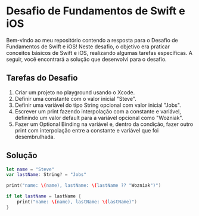 # Desafio de Fundamentos de Swift e iOS

Bem-vindo ao meu repositório contendo a resposta para o Desafio de Fundamentos de Swift e iOS! Neste desafio, o objetivo era praticar conceitos básicos de Swift e iOS, realizando algumas tarefas específicas. A seguir, você encontrará a solução que desenvolvi para o desafio.

## Tarefas do Desafio

1. Criar um projeto no playground usando o Xcode.
2. Definir uma constante com o valor inicial "Steve".
3. Definir uma variável do tipo String opcional com valor inicial "Jobs".
4. Escrever um print fazendo interpolação com a constante e variável, definindo um valor default para a variável opcional como "Wozniak".
5. Fazer um Optional Binding na variável e, dentro da condição, fazer outro print com interpolação entre a constante e variável que foi desembrulhada.

## Solução

```swift
let name = "Steve"
var lastName: String? = "Jobs"

print("name: \(name), lastName: \(lastName ?? "Wozniak")")

if let lastName = lastName {
    print("name: \(name), lastName: \(lastName)")
}
